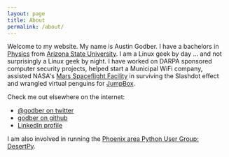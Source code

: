 ```yaml
---
layout: page
title: About
permalink: /about/
---
```


Welcome to my website. My name is Austin Godber. I have a bachelors in
[Physics](http://phy.asu.edu/) from [Arizona State
University](http://www.asu.edu/). I am a Linux geek by day ... and not
surprisingly a Linux geek by night. I have worked on DARPA sponsored
computer security projects, helped start a Municipal WiFi company,
assisted NASA's [Mars Spaceflight Facility](http://www.mars.asu.edu/) in
surviving the Slashdot effect and wrangled virtual penguins for
[JumpBox](http://www.jumpbox.com/).

Check me out elsewhere on the internet:

* [@godber on twitter](http://twitter.com/godber)
* [godber on github](http://github.com/godber)
* [LinkedIn profile](http://www.linkedin.com/in/godber)

I am also involved in running the [Phoenix area Python User Group:
DesertPy](http://desertpy.com).
